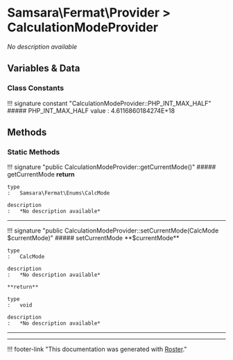 # Samsara\Fermat\Provider > CalculationModeProvider

*No description available*


## Variables & Data


### Class Constants

!!! signature constant "CalculationModeProvider::PHP_INT_MAX_HALF"
    ##### PHP_INT_MAX_HALF
    value
    :   4.6116860184274E+18



## Methods


### Static Methods

!!! signature "public CalculationModeProvider::getCurrentMode()"
    ##### getCurrentMode
    **return**

    type
    :   Samsara\Fermat\Enums\CalcMode

    description
    :   *No description available*

---

!!! signature "public CalculationModeProvider::setCurrentMode(CalcMode $currentMode)"
    ##### setCurrentMode
    **$currentMode**

    type
    :   CalcMode

    description
    :   *No description available*

    **return**

    type
    :   void

    description
    :   *No description available*

---




---
!!! footer-link "This documentation was generated with [Roster](https://jordanrl.github.io/Roster/)."